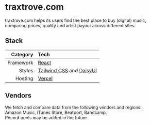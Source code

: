 # traxtrove.com

traxtrove.com helps its users find the best place to buy (digital) music, comparing prices, quality and artist payout across different sites.

## Stack

|  Category | Tech                                                                        |
| --------: | :-------------------------------------------------------------------------- |
| Framework | [React](https://react.dev/)                                                 |
|    Styles | [Tailwind CSS](https://tailwindcss.com) and [DaisyUI](https://daisyui.com/) |
|   Hosting | [Vercel](https://vercel.com)                                                |

<!-- |        DB | [Planetscale](https://planetscale.com) and [Prisma](https://prisma.io)      | -->

## Vendors

We fetch and compare data from the following vendors and regions: Amazon Music, iTunes Store, Beatport, Bandcamp.  
Record pools may be added in the future.

<!-- | Vendor       | Global                                                                 | US                                           | DE                                         |
| ------------ | ---------------------------------------------------------------------- | -------------------------------------------- | ------------------------------------------ |
| Amazon Music | -                                                                      | [music.amazon.com](https://music.amazon.com) | [music.amazon.de](https://music.amazon.de) |
| iTunes Store | [iTunes Store](https://apps.apple.com/de/app/itunes-store/id915061235) | -                                            | -                                          |
| Beatport     | [www.beatport.com](https://www.beatport.com/)                          | -                                            | -                                          |
| Bandcamp     | [www.bandcamp.com](https://bandcamp.com/)                              | -                                            | -                                          | -->
